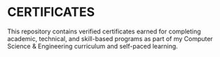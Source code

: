 # CERTIFICATES
This repository contains verified certificates earned for completing academic, technical, and skill-based programs as part of my Computer Science &amp; Engineering curriculum and self-paced learning.
